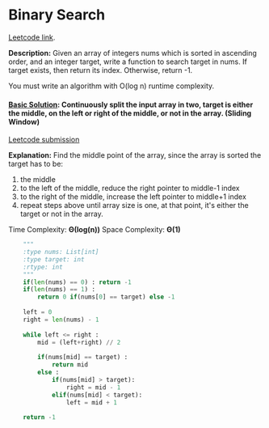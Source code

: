 # Binary Search

[Leetcode link](https://leetcode.com/problems/binary-search/).

**Description:** Given an array of integers nums which is sorted in ascending order, and an integer target, write a function to search target in nums. If target exists, then return its index. Otherwise, return -1.

You must write an algorithm with O(log n) runtime complexity.

#### [Basic Solution](/searching/binarySearch/solution.py): Continuously split the input array in two, target is either the middle, on the left or right of the middle, or not in the array. (Sliding Window) 

[Leetcode submission](https://leetcode.com/submissions/detail/1015531930/)

**Explanation:** Find the middle point of the array, since the array is sorted the target has to be:

1. the middle
2. to the left of the middle, reduce the right pointer to middle-1 index
3. to the right of the middle, increase the left pointer to middle+1 index
4. repeat steps above until array size is one, at that point, it's either the target or not in the array.

Time Complexity: **Θ(log(n))**
Space Complexity: **Θ(1)**

```python
    """
    :type nums: List[int]
    :type target: int
    :rtype: int
    """
    if(len(nums) == 0) : return -1
    if(len(nums) == 1) :
        return 0 if(nums[0] == target) else -1
    
    left = 0
    right = len(nums) - 1
    
    while left <= right :
        mid = (left+right) // 2
            
        if(nums[mid] == target) :
            return mid
        else :
            if(nums[mid] > target):
                right = mid - 1
            elif(nums[mid] < target):
                left = mid + 1
    
    return -1
```

